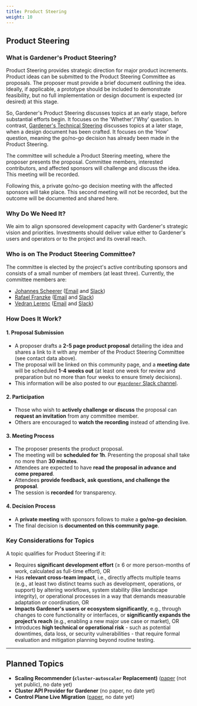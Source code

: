 ```yaml
---
title: Product Steering
weight: 10
---
```


## Product Steering

### What is Gardener's Product Steering?
Product Steering provides strategic direction for major product increments. Product ideas can be submitted to the Product Steering Committee as proposals. The proposer must provide a brief document outlining the idea. Ideally, if applicable, a prototype should be included to demonstrate feasibility, but no full implementation or design document is expected (or desired) at this stage.

So, Gardener's Product Steering discusses topics at an early stage, before substantial efforts begin. It focuses on the 'Whether'/'Why' question. In contrast, [Gardener's Technical Steering](../technical-steering) discusses topics at a later stage, when a design document has been crafted. It focuses on the 'How' question, meaning the go/no-go decision has already been made in the Product Steering.

The committee will schedule a Product Steering meeting, where the proposer presents the proposal. Committee members, interested contributors, and affected sponsors will challenge and discuss the idea. This meeting will be recorded.

Following this, a private go/no-go decision meeting with the affected sponsors will take place. This second meeting will not be recorded, but the outcome will be documented and shared here.

### Why Do We Need It?
We aim to align sponsored development capacity with Gardener's strategic vision and priorities. Investments should deliver value either to Gardener's users and operators or to the project and its overall reach.

### Who is on The Product Steering Committee?
The committee is elected by the project's active contributing sponsors and consists of a small number of members (at least three). Currently, the committee members are:
- [Johannes Scheerer](https://github.com/scheererj) ([Email](mailto:johannes.scheerer@sap.com) and [Slack](https://gardener-cloud.slack.com/archives/D08EXK51QJJ))
- [Rafael Franzke](https://github.com/rfranzke) ([Email](mailto:rafael.franzke@sap.com) and [Slack](https://gardener-cloud.slack.com/archives/DAQ7R4D6D))
- [Vedran Lerenc](https://github.com/vlerenc) ([Email](mailto:vedran.lerenc@sap.com) and [Slack](https://gardener-cloud.slack.com/archives/DAQH1NTUL))

### How Does It Work?
#### 1. Proposal Submission
- A proposer drafts a **2-5 page product proposal** detailing the idea and shares a link to it with any member of the Product Steering Committee (see contact data above).
- The proposal will be linked on this community page, and a **meeting date** will be scheduled **1-4 weeks out** (at least one week for review and preparation but no more than four weeks to ensure timely decisions).
- This information will be also posted to our [`#gardener` Slack channel](https://gardener-cloud.slack.com/archives/C045DSWJZB9).

#### 2. Participation
- Those who wish to **actively challenge or discuss** the proposal can **request an invitation** from any committee member.
- Others are encouraged to **watch the recording** instead of attending live.

#### 3. Meeting Process
- The proposer presents the product proposal.
- The meeting will be **scheduled for 1h**. Presenting the proposal shall take no more than **30 minutes**.
- Attendees are expected to have **read the proposal in advance and come prepared**.
- Attendees **provide feedback, ask questions, and challenge the proposal**.
- The session is **recorded** for transparency.

#### 4. Decision Process
- A **private meeting** with sponsors follows to make a **go/no-go decision**.
- The final decision is **documented on this community page**.

### Key Considerations for Topics
A topic qualifies for Product Steering if it:
- Requires **significant development effort** (≥ 6 or more person-months of work, calculated as full-time effort), OR
- Has **relevant cross-team impact**, i.e., directly affects multiple teams (e.g., at least two distinct teams such as development, operations, or support) by altering workflows, system stability (like landscape integrity), or operational processes in a way that demands measurable adaptation or coordination, OR
- **Impacts Gardener's users or ecosystem significantly**, e.g., through changes to core functionality or interfaces, or **significantly expands the project’s reach** (e.g., enabling a new major use case or market), OR
- Introduces **high technical or operational risk** - such as potential downtimes, data loss, or security vulnerabilities - that require formal evaluation and mitigation planning beyond routine testing.

<hr/>

## Planned Topics

- **Scaling Recommender (`cluster-autoscaler` Replacement)** ([paper](https://github.tools.sap/kubernetes/gardener-scaling-recommender/blob/main/docs/motivation.md) (not yet public), no date yet)
- **Cluster API Provider for Gardener** (no paper, no date yet)
- **Control Plane Live Migration** ([paper](https://github.com/gardener/gardener/issues/10686), no date yet)
